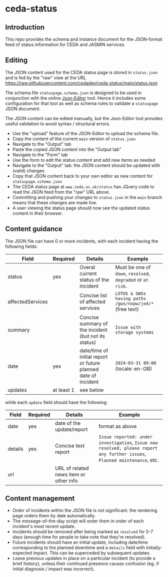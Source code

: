 # ceda-status

## Introduction

This repo provides the schema and instance document for the JSON-format feed of status information for CEDA and JASMIN services.

## Editing

The JSON content used for the CEDA status page is stored in `status.json` and is fed by the "raw" view at the URL
https://raw.githubusercontent.com/cedadev/ceda-status/main/status.json

The schema file `statuspage.schema.json` is designed to be used in conjunction with the online [Json-Editor](https://pmk65.github.io/jedemov2/dist/demo.html) tool. Hence it includes some configuration for that tool as well as schema rules to validate a `statuspage` JSON document.

The JSON content can be edited manually, but the Json-Editor tool provides useful validation to avoid syntax / structural errors.

- Use the "upload" feature of the JSON-Editor to upload the schema file.
- Copy the content of the current `main` version of `status.json`
- Navigate to the "Output" tab
- Paste the copied JSON content into the "Output tab"
- Navigate to the "Form" tab
- Use the form to edit the status content and add new items as needed
- Navigate to the "Output" tab: the JSON content should be updated with (valid) changes
- Copy that JSON content back to your own editor as new content for `statuspage.schema.json`
- The CEDA status page at `www.ceda.ac.uk/status` has JQuery code to read the JSON feed from the "raw" URL above.
- Committing and pushing your changes to `status.json` in the `main` branch means that these changes are made live.
- A user viewing the status page should now see the updated status content in their browser.

## Content guidance

The JSON file can have 0 or more incidents, with each incident having the following fields:

Field | Required | Details | Example
--- | --- | --- | ---
status | yes | Overal current status of the incident | Must be one of `down`, `resolved`, `degraded` or `at risk`.
affectedServices | | Concise list of affected services | `LOTUS & GWSs having paths /gws/nopw/jo4/*` (free text)
summary | | Concise summary of the incident (but not its status) | `Issue with storage systems`
date | yes | date/time of initial report or future planned date of incident | `2024-03-31 09:00` (locale: en-GB)
updates | at least 1 | see below | |

while each `update` field should have the following:

Field | Required | Details | Example
--- | --- | --- | ---
date | yes | date of the update/report | format as above
details | yes | Concise text report | `Issue reported: under investigation`, `Issue now resolved, please report any further issues`, `Planned maintenance`, etc.
url | | URL of related news item or other info | 

## Content management

- Order of incidents within the JSON file is not significant: the rendering page orders them by date automatically.
- The message-of-the-day script will order them in order of each incident's most recent update.
- Incidents should be removed after being marked as `resolved` for 5-7 days (enough time for people to take note that they're resolved).
- Future incidents should have an initial update, including date/time corresponding to the planned downtime and a `details` field with initially-expected impact. This can be superceded by subsequent updates.
- Leave previous updates in place on a particular incident (to provide a brief history), unless their continued presence causes confusion (eg. if initial diagnosis / impact was incorrect).
